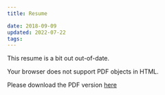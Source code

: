 ```yaml
---
title: Resume

date: 2018-09-09
updated: 2022-07-22
tags:
---
```


This resume is a bit out out-of-date.

<object id='pdf' data='pdf/resumeSummer2022.pdf' type='application/pdf' class='pdf-viewer'>
  Your browser does not support PDF objects in HTML.<br>
</object>

<script>
  window.onresize = function() {
    document.getElementById('pdf').style.height =
      window.innerHeight - document.getElementById('pdf').offsetTop- 16 + 'px';
  };
  window.onload = window.onresize;
</script>
<!-- Copyright (c) 2016 Saswat Padhi, The MIT License (MIT).-->

Please download the PDF version [here](./pdf/resumeSummer2022.pdf)

